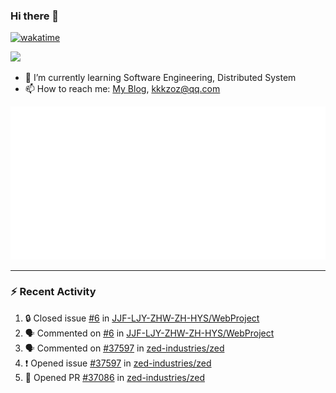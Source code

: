 ### Hi there 👋

[![wakatime](https://wakatime.com/badge/user/3d3cd454-4851-419e-ab98-0f85a4d69dbf.svg)](https://wakatime.com/@3d3cd454-4851-419e-ab98-0f85a4d69dbf)

![](https://komarev.com/ghpvc/?username=kkkzoz&color=green)

- 🌱 I’m currently learning Software Engineering, Distributed System
- 📫 How to reach me: [My Blog](https://blog.kkkzoz.top/), <kkkzoz@qq.com>

![](https://raw.githubusercontent.com/kkkzoz/github-stats/actions_branch/generated_images/languages.svg)

---

### :zap: Recent Activity

<!--START_SECTION:activity-->
1. 🔒 Closed issue [#6](https://github.com/JJF-LJY-ZHW-ZH-HYS/WebProject/issues/6) in [JJF-LJY-ZHW-ZH-HYS/WebProject](https://github.com/JJF-LJY-ZHW-ZH-HYS/WebProject)
2. 🗣 Commented on [#6](https://github.com/JJF-LJY-ZHW-ZH-HYS/WebProject/issues/6#issuecomment-3263545448) in [JJF-LJY-ZHW-ZH-HYS/WebProject](https://github.com/JJF-LJY-ZHW-ZH-HYS/WebProject)
3. 🗣 Commented on [#37597](https://github.com/zed-industries/zed/issues/37597#issuecomment-3256661460) in [zed-industries/zed](https://github.com/zed-industries/zed)
4. ❗ Opened issue [#37597](https://github.com/zed-industries/zed/issues/37597) in [zed-industries/zed](https://github.com/zed-industries/zed)
5. 💪 Opened PR [#37086](undefined) in [zed-industries/zed](https://github.com/zed-industries/zed)
<!--END_SECTION:activity-->

<!--
**KKKZOZ/KKKZOZ** is a ✨ _special_ ✨ repository because its `README.md` (this file) appears on your GitHub profile.

Here are some ideas to get you started:

- 🔭 I’m currently working on ...
- 🌱 I’m currently learning ...
- 👯 I’m looking to collaborate on ...
- 🤔 I’m looking for help with ...
- 💬 Ask me about ...
- 📫 How to reach me: ...
- 😄 Pronouns: ...
- ⚡ Fun fact: ...
-->
